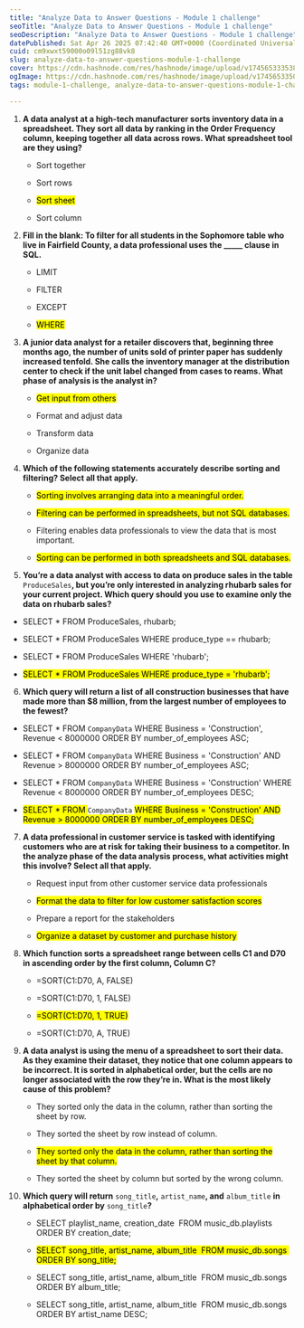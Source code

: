 ```yaml
---
title: "Analyze Data to Answer Questions - Module 1 challenge"
seoTitle: "Analyze Data to Answer Questions - Module 1 challenge"
seoDescription: "Analyze Data to Answer Questions - Module 1 challenge"
datePublished: Sat Apr 26 2025 07:42:40 GMT+0000 (Coordinated Universal Time)
cuid: cm9xwxt59000o09l51zg88vk8
slug: analyze-data-to-answer-questions-module-1-challenge
cover: https://cdn.hashnode.com/res/hashnode/image/upload/v1745653335385/a328e813-15c0-4d2d-a672-89ae4529be6e.png
ogImage: https://cdn.hashnode.com/res/hashnode/image/upload/v1745653350235/19cd237e-4cb1-4587-925b-c47e97642820.png
tags: module-1-challenge, analyze-data-to-answer-questions-module-1-challenge, analyze-data-to-answer-questions

---
```


1. **A data analyst at a high-tech manufacturer sorts inventory data in a spreadsheet. They sort all data by ranking in the Order Frequency column, keeping together all data across rows. What spreadsheet tool are they using?**
    
    * Sort together
        
    * Sort rows
        
    * <mark>Sort sheet</mark>
        
    * Sort column
        
2. **Fill in the blank: To filter for all students in the Sophomore table who live in Fairfield County, a data professional uses the \_\_\_\_\_ clause in SQL.**
    
    * LIMIT
        
    * FILTER
        
    * EXCEPT
        
    * <mark>WHERE</mark>
        
3. **A junior data analyst for a retailer discovers that, beginning three months ago, the number of units sold of printer paper has suddenly increased tenfold. She calls the inventory manager at the distribution center to check if the unit label changed from cases to reams. What phase of analysis is the analyst in?**
    
    * <mark>Get input from others</mark>
        
    * Format and adjust data
        
    * Transform data
        
    * Organize data
        
4. **Which of the following statements accurately describe sorting and filtering? Select all that apply.**
    
    * <mark>Sorting involves arranging data into a meaningful order.</mark>
        
    * <mark>Filtering can be performed in spreadsheets, but not SQL databases.</mark>
        
    * Filtering enables data professionals to view the data that is most important.
        
    * <mark>Sorting can be performed in both spreadsheets and SQL databases.</mark>
        
5. **You’re a data analyst with access to data on produce sales in the table** `ProduceSales`**, but you’re only interested in analyzing rhubarb sales for your current project. Which query should you use to examine only the data on rhubarb sales?**
    

* SELECT \* FROM ProduceSales, rhubarb;
    
* SELECT \* FROM ProduceSales WHERE produce\_type == rhubarb;
    
* SELECT \* FROM ProduceSales WHERE 'rhubarb';
    
* <mark>SELECT&nbsp;* FROM&nbsp;ProduceSales WHERE&nbsp;produce_type&nbsp;=&nbsp;'rhubarb';</mark>
    

6. **Which query will return a list of all construction businesses that have made more than $8 million, from the largest number of employees to the fewest?**
    

* SELECT \* FROM `CompanyData` WHERE Business = 'Construction', Revenue &lt; 8000000 ORDER BY number\_of\_employees ASC;
    
* SELECT \* FROM `CompanyData` WHERE Business = 'Construction' AND Revenue &gt; 8000000 ORDER BY number\_of\_employees ASC;
    
* SELECT \* FROM `CompanyData` WHERE Business = 'Construction' WHERE Revenue &lt; 8000000 ORDER BY number\_of\_employees DESC;
    
* <mark>SELECT * FROM </mark> `CompanyData` <mark> WHERE Business = 'Construction' AND Revenue &gt; 8000000 ORDER BY number_of_employees DESC;</mark>
    

7. **A data professional in customer service is tasked with identifying customers who are at risk for taking their business to a competitor. In the analyze phase of the data analysis process, what activities might this involve? Select all that apply.**
    
    * Request input from other customer service data professionals
        
    * <mark>Format the data to filter for low customer satisfaction scores</mark>
        
    * Prepare a report for the stakeholders
        
    * <mark>Organize a dataset by customer and purchase history</mark>
        
8. **Which function sorts a spreadsheet range between cells C1 and D70 in ascending order by the first column, Column C?**
    
    * \=SORT(C1:D70, A, FALSE)
        
    * \=SORT(C1:D70, 1, FALSE)
        
    * <mark>=SORT(C1:D70, 1, TRUE)</mark>
        
    * \=SORT(C1:D70, A, TRUE)
        
9. **A data analyst is using the menu of a spreadsheet to sort their data. As they examine their dataset, they notice that one column appears to be incorrect. It is sorted in alphabetical order, but the cells are no longer associated with the row they’re in. What is the most likely cause of this problem?**
    
    * They sorted only the data in the column, rather than sorting the sheet by row.
        
    * They sorted the sheet by row instead of column.
        
    * <mark>They sorted only the data in the column, rather than sorting the sheet by that column.</mark>
        
    * They sorted the sheet by column but sorted by the wrong column.
        
10. **Which query will return** `song_title`**,** `artist_name`**, and** `album_title` **in alphabetical order by** `song_title`**?**
    
    * SELECT playlist\_name, creation\_date  FROM music\_db.playlists  ORDER BY creation\_date;
        
    * <mark>SELECT song_title, artist_name, album_title&nbsp; FROM music_db.songs&nbsp; ORDER BY song_title;</mark>
        
    * SELECT song\_title, artist\_name, album\_title  FROM music\_db.songs  ORDER BY album\_title;
        
    * SELECT song\_title, artist\_name, album\_title  FROM music\_db.songs  ORDER BY artist\_name DESC;